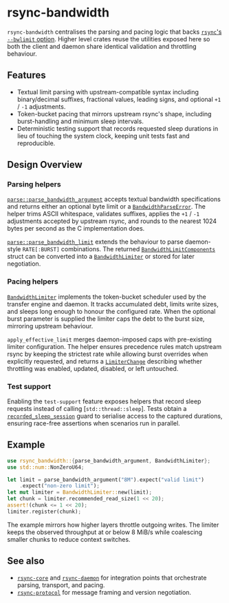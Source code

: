 # rsync-bandwidth

`rsync-bandwidth` centralises the parsing and pacing logic that backs
[`rsync`'s `--bwlimit` option](https://download.samba.org/pub/rsync/rsync.html).
Higher level crates reuse the utilities exposed here so both the client and
daemon share identical validation and throttling behaviour.

## Features

- Textual limit parsing with upstream-compatible syntax including
  binary/decimal suffixes, fractional values, leading signs, and optional
  `+1` / `-1` adjustments.
- Token-bucket pacing that mirrors upstream rsync's shape, including
  burst-handling and minimum sleep intervals.
- Deterministic testing support that records requested sleep durations in lieu
  of touching the system clock, keeping unit tests fast and reproducible.

## Design Overview

### Parsing helpers

[`parse::parse_bandwidth_argument`](crate::parse::parse_bandwidth_argument)
accepts textual bandwidth specifications and returns either an optional byte
limit or a [`BandwidthParseError`](crate::parse::BandwidthParseError). The
helper trims ASCII whitespace, validates suffixes, applies the `+1` / `-1`
adjustments accepted by upstream rsync, and rounds to the nearest 1024 bytes per
second as the C implementation does.

[`parse::parse_bandwidth_limit`](crate::parse::parse_bandwidth_limit) extends the
behaviour to parse daemon-style `RATE[:BURST]` combinations. The returned
[`BandwidthLimitComponents`](crate::parse::BandwidthLimitComponents) struct can
be converted into a [`BandwidthLimiter`](crate::BandwidthLimiter) or stored for
later negotiation.

### Pacing helpers

[`BandwidthLimiter`](crate::BandwidthLimiter) implements the token-bucket
scheduler used by the transfer engine and daemon. It tracks accumulated debt,
limits write sizes, and sleeps long enough to honour the configured rate. When
the optional burst parameter is supplied the limiter caps the debt to the burst
size, mirroring upstream behaviour.

`apply_effective_limit` merges daemon-imposed caps with pre-existing limiter
configuration. The helper ensures precedence rules match upstream rsync by
keeping the strictest rate while allowing burst overrides when explicitly
requested, and returns a [`LimiterChange`](crate::LimiterChange) describing
whether throttling was enabled, updated, disabled, or left untouched.

### Test support

Enabling the `test-support` feature exposes helpers that record sleep requests
instead of calling [`std::thread::sleep`]. Tests obtain a
[`recorded_sleep_session`](crate::recorded_sleep_session) guard to serialise
access to the captured durations, ensuring race-free assertions when scenarios
run in parallel.

## Example

```rust
use rsync_bandwidth::{parse_bandwidth_argument, BandwidthLimiter};
use std::num::NonZeroU64;

let limit = parse_bandwidth_argument("8M").expect("valid limit")
    .expect("non-zero limit");
let mut limiter = BandwidthLimiter::new(limit);
let chunk = limiter.recommended_read_size(1 << 20);
assert!(chunk <= 1 << 20);
limiter.register(chunk);
```

The example mirrors how higher layers throttle outgoing writes. The limiter
keeps the observed throughput at or below 8 MiB/s while coalescing smaller
chunks to reduce context switches.

## See also

- [`rsync-core`](https://docs.rs/rsync-core/) and
  [`rsync-daemon`](https://docs.rs/rsync-daemon/) for integration points that
  orchestrate parsing, transport, and pacing.
- [`rsync-protocol`](https://docs.rs/rsync-protocol/) for message framing and
  version negotiation.
